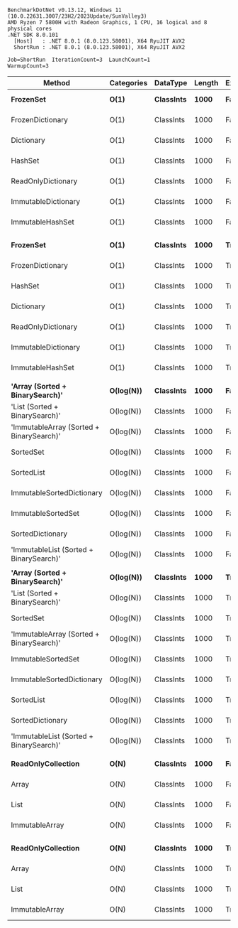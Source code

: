 ```

BenchmarkDotNet v0.13.12, Windows 11 (10.0.22631.3007/23H2/2023Update/SunValley3)
AMD Ryzen 7 5800H with Radeon Graphics, 1 CPU, 16 logical and 8 physical cores
.NET SDK 8.0.101
  [Host]   : .NET 8.0.1 (8.0.123.58001), X64 RyuJIT AVX2
  ShortRun : .NET 8.0.1 (8.0.123.58001), X64 RyuJIT AVX2

Job=ShortRun  IterationCount=3  LaunchCount=1  
WarmupCount=3  

```
| Method                                   | Categories | DataType  | Length | Existed | Mean         | Error       | StdDev     | Allocated |
|----------------------------------------- |----------- |---------- |------- |-------- |-------------:|------------:|-----------:|----------:|
| **FrozenSet**                                | **O(1)**       | **ClassInts** | **1000**   | **False**   |     **3.816 ns** |   **0.3439 ns** |  **0.0188 ns** |         **-** |
| FrozenDictionary                         | O(1)       | ClassInts | 1000   | False   |     3.970 ns |   0.8071 ns |  0.0442 ns |         - |
| Dictionary                               | O(1)       | ClassInts | 1000   | False   |     5.605 ns |   0.5061 ns |  0.0277 ns |         - |
| HashSet                                  | O(1)       | ClassInts | 1000   | False   |     5.896 ns |   0.8437 ns |  0.0462 ns |         - |
| ReadOnlyDictionary                       | O(1)       | ClassInts | 1000   | False   |     7.707 ns |   0.5068 ns |  0.0278 ns |         - |
| ImmutableDictionary                      | O(1)       | ClassInts | 1000   | False   |    10.967 ns |   0.5921 ns |  0.0325 ns |         - |
| ImmutableHashSet                         | O(1)       | ClassInts | 1000   | False   |    24.802 ns |   2.6348 ns |  0.1444 ns |         - |
|                                          |            |           |        |         |              |             |            |           |
| **FrozenSet**                                | **O(1)**       | **ClassInts** | **1000**   | **True**    |     **7.293 ns** |   **0.9093 ns** |  **0.0498 ns** |         **-** |
| FrozenDictionary                         | O(1)       | ClassInts | 1000   | True    |     7.667 ns |   2.8821 ns |  0.1580 ns |         - |
| HashSet                                  | O(1)       | ClassInts | 1000   | True    |     9.332 ns |   0.7328 ns |  0.0402 ns |         - |
| Dictionary                               | O(1)       | ClassInts | 1000   | True    |    10.268 ns |   1.6772 ns |  0.0919 ns |         - |
| ReadOnlyDictionary                       | O(1)       | ClassInts | 1000   | True    |    11.855 ns |   2.1780 ns |  0.1194 ns |         - |
| ImmutableDictionary                      | O(1)       | ClassInts | 1000   | True    |    17.843 ns |   4.8202 ns |  0.2642 ns |         - |
| ImmutableHashSet                         | O(1)       | ClassInts | 1000   | True    |    28.555 ns |   3.5986 ns |  0.1973 ns |         - |
|                                          |            |           |        |         |              |             |            |           |
| **&#39;Array (Sorted + BinarySearch)&#39;**          | **O(log(N))**  | **ClassInts** | **1000**   | **False**   |    **36.756 ns** |   **7.9028 ns** |  **0.4332 ns** |         **-** |
| &#39;List (Sorted + BinarySearch)&#39;           | O(log(N))  | ClassInts | 1000   | False   |    37.883 ns |  12.6570 ns |  0.6938 ns |         - |
| &#39;ImmutableArray (Sorted + BinarySearch)&#39; | O(log(N))  | ClassInts | 1000   | False   |    39.942 ns |   1.4205 ns |  0.0779 ns |         - |
| SortedSet                                | O(log(N))  | ClassInts | 1000   | False   |    40.534 ns |  11.2143 ns |  0.6147 ns |         - |
| SortedList                               | O(log(N))  | ClassInts | 1000   | False   |    46.525 ns |  12.5093 ns |  0.6857 ns |         - |
| ImmutableSortedDictionary                | O(log(N))  | ClassInts | 1000   | False   |    50.695 ns |   1.1834 ns |  0.0649 ns |         - |
| ImmutableSortedSet                       | O(log(N))  | ClassInts | 1000   | False   |    52.178 ns |   2.5300 ns |  0.1387 ns |         - |
| SortedDictionary                         | O(log(N))  | ClassInts | 1000   | False   |    63.056 ns |  10.0247 ns |  0.5495 ns |         - |
| &#39;ImmutableList (Sorted + BinarySearch)&#39;  | O(log(N))  | ClassInts | 1000   | False   |    77.122 ns |  19.9195 ns |  1.0919 ns |         - |
|                                          |            |           |        |         |              |             |            |           |
| **&#39;Array (Sorted + BinarySearch)&#39;**          | **O(log(N))**  | **ClassInts** | **1000**   | **True**    |    **36.618 ns** |   **2.7424 ns** |  **0.1503 ns** |         **-** |
| &#39;List (Sorted + BinarySearch)&#39;           | O(log(N))  | ClassInts | 1000   | True    |    37.077 ns |  11.5146 ns |  0.6312 ns |         - |
| SortedSet                                | O(log(N))  | ClassInts | 1000   | True    |    37.702 ns |   8.5544 ns |  0.4689 ns |         - |
| &#39;ImmutableArray (Sorted + BinarySearch)&#39; | O(log(N))  | ClassInts | 1000   | True    |    39.211 ns |   1.6640 ns |  0.0912 ns |         - |
| ImmutableSortedSet                       | O(log(N))  | ClassInts | 1000   | True    |    41.586 ns |   6.6197 ns |  0.3628 ns |         - |
| ImmutableSortedDictionary                | O(log(N))  | ClassInts | 1000   | True    |    42.858 ns |   3.6642 ns |  0.2008 ns |         - |
| SortedList                               | O(log(N))  | ClassInts | 1000   | True    |    43.436 ns |   6.7912 ns |  0.3722 ns |         - |
| SortedDictionary                         | O(log(N))  | ClassInts | 1000   | True    |    58.380 ns |   2.8560 ns |  0.1565 ns |         - |
| &#39;ImmutableList (Sorted + BinarySearch)&#39;  | O(log(N))  | ClassInts | 1000   | True    |    64.249 ns |   3.4480 ns |  0.1890 ns |         - |
|                                          |            |           |        |         |              |             |            |           |
| **ReadOnlyCollection**                       | **O(N)**       | **ClassInts** | **1000**   | **False**   |   **773.154 ns** | **161.5290 ns** |  **8.8539 ns** |         **-** |
| Array                                    | O(N)       | ClassInts | 1000   | False   | 1,495.015 ns | 156.0190 ns |  8.5519 ns |         - |
| List                                     | O(N)       | ClassInts | 1000   | False   | 1,734.703 ns | 135.2084 ns |  7.4112 ns |         - |
| ImmutableArray                           | O(N)       | ClassInts | 1000   | False   | 1,762.379 ns | 452.0526 ns | 24.7785 ns |         - |
|                                          |            |           |        |         |              |             |            |           |
| **ReadOnlyCollection**                       | **O(N)**       | **ClassInts** | **1000**   | **True**    |   **378.222 ns** |  **92.7520 ns** |  **5.0840 ns** |         **-** |
| Array                                    | O(N)       | ClassInts | 1000   | True    |   722.915 ns |  62.4702 ns |  3.4242 ns |         - |
| List                                     | O(N)       | ClassInts | 1000   | True    |   841.805 ns | 201.8899 ns | 11.0663 ns |         - |
| ImmutableArray                           | O(N)       | ClassInts | 1000   | True    |   850.812 ns | 122.4955 ns |  6.7144 ns |         - |
